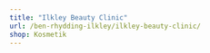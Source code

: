 ```yaml
---
title: "Ilkley Beauty Clinic"
url: /ben-rhydding-ilkley/ilkley-beauty-clinic/
shop: Kosmetik
---
```

